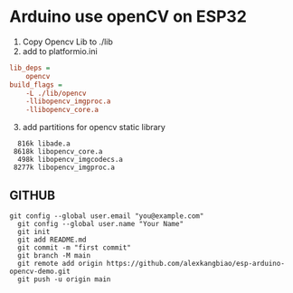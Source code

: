 # Arduino use openCV on ESP32

1. Copy Opencv Lib to ./lib
2. add to platformio.ini
```ini
lib_deps = 
    opencv
build_flags =
    -L ./lib/opencv
    -llibopencv_imgproc.a
    -llibopencv_core.a
```
3. add partitions for opencv static library
```shell
  816k libade.a
 8618k libopencv_core.a
  498k libopencv_imgcodecs.a
 8277k libopencv_imgproc.a
```

## GITHUB
```shell
git config --global user.email "you@example.com"
  git config --global user.name "Your Name"
  git init
  git add README.md
  git commit -m "first commit"
  git branch -M main
  git remote add origin https://github.com/alexkangbiao/esp-arduino-opencv-demo.git
  git push -u origin main

```